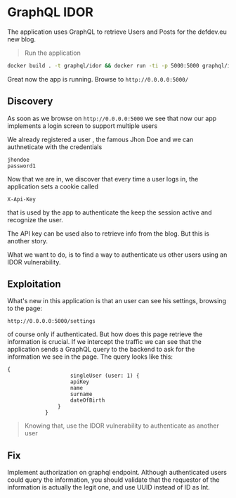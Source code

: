 # GraphQL IDOR 

The application uses GraphQL to retrieve Users and Posts for the defdev.eu new blog. 

> Run the application 

```sh
docker build . -t graphql/idor && docker run -ti -p 5000:5000 graphql/idor
```

Great now the app is running. Browse to `http://0.0.0.0:5000/` 

## Discovery 

As soon as we browse on `http://0.0.0.0:5000` we see that now our app implements a login screen to support multiple users 

<SCREENSHOT>

We already registered a user , the famous Jhon Doe and we can authneticate with the credentials 

```
jhondoe
password1

``` 

Now that we are in, we discover that every time a user logs in, the application sets a cookie called

`X-Api-Key`

that is used by the app to authenticate the keep the session active and recognize the user. 

The API key can be used also to retrieve info from the blog. But this is another story. 


What we want to do, is to find a way to authenticate us other users using an IDOR vulnerability.  


## Exploitation 

What's new in this application is that an user can see his settings, browsing to the page:

`http://0.0.0.0:5000/settings`

of course only if authenticated. But how does this page retrieve the information is crucial. If we intercept the traffic we can see that the application sends a GraphQL query to the backend to ask for the information we see in the page. The query looks like this: 

```
{
 					singleUser (user: 1) {
    				apiKey
    				name
    				surname
    				dateOfBirth
  				}
			}

```

> Knowing that, use the IDOR vulnerability to authenticate as another user



## Fix

Implement authorization on graphql endpoint. Although authenticated users could query the information, you should validate that the requestor of the information is actually the legit one, and use UUID instead of ID as Int.


